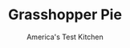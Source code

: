 ---
layout: ../../layouts/MarkdownPostLayout.astro
title: Grasshopper Pie
author: America's Test Kitchen
pubDate: 2023-03-15
description: "Today grasshopper pie means ice cream. But it started off as a mint and chocolate chiffon dessert based on a Prohibition-era cocktail. We went retro and brought back the original."
image_url: https://res.cloudinary.com/hksqkdlah/image/upload/ar_1:1,c_fill,dpr_2.0,f_auto,fl_lossy.progressive.strip_profile,g_faces:auto,q_auto:low,w_344/SFS_Grasshopper_Pie-20_rsnbse
tags: ["Desserts or Baked Goods","Dessert Pies","Cookbook Collection","Cook's Country TV","Lost Recipes"]
calories: 3022
protein: 3
carbohydrates: 21
fats: 
fiber: 
ingredients: ["16 , Oreo Mint n' Creme cookies (with filling), broken into rough pieces","3 tablespoons, unsalted butter, melted and cooled","3 , large egg yolks","1 envelope, unflavored gelatin","1/2 cup (3½ ounces), sugar","2 cups, heavy cream","Pinch, table salt","1/4 cup, green creme de menthe","1/4 cup, white creme de cacao"]
serves: 8
time: "55 minutes, plus 6¾ hours chilling"
instructions: ["For the crust: Adjust oven rack to middle position and heat oven to 350 degrees. Grind cookies in food processor to fine crumbs. Transfer to bowl, drizzle with melted butter, and toss well. Using bottom of dry measuring cup, press crumbs evenly into bottom and up sides of 9-inch pie plate and refrigerate crust until firm, about 20 minutes. Bake until set, 8 to 10 minutes. Let cool completely on wire rack.","For the filling: Beat egg yolks in medium bowl. Combine gelatin, sugar, 1/2 cup cream, and salt in medium saucepan and let sit until gelatin softens, about 5 minutes. Cook over medium heat until gelatin dissolves and mixture is very hot but not boiling, about 2 minutes. Whisking vigorously, slowly add gelatin mixture to egg yolks. Return mixture to saucepan and cook, stirring constantly, until slightly thickened, about 2 minutes. Remove from heat and add creme de menthe and creme de cacao. Pour into clean bowl and refrigerate, stirring occasionally, until wobbly but not set, about 20 minutes.","Beat remaining 1 1/2 cups cream with electric mixer to stiff peaks. Whisk 1 cup whipped cream into gelatin mixture until completely incorporated. Using rubber spatula, fold gelatin mixture into remaining whipped cream until no streaks of white remain. Scrape mixture into cooled pie shell, smooth top, and refrigerate until firm, at least 6 hours or preferably overnight. (The pie will keep tightly wrapped in refrigerator for up to 2 days.) Serve, topped with chocolate curls, if desired."]
nutrition: ["58 mg Potassium","64 mg Phosphorus","49 mg Calcium","5 mg Magnesium","51 mg Sodium","28 g Fat","8 g Monounsaturated","1 g Polyunsaturated","162 mg Cholesterol","17 g Saturated","12 µg Folate (food)","20 g Sugars","2 µg Vitamin K","44 g Water","21 g Carbs","12 µg Folate equivalent (total)","3 g Protein","306 µg Vitamin A","377 kcal Energy","12 g Sugars, added","3022 calories"]
notes: ""
---